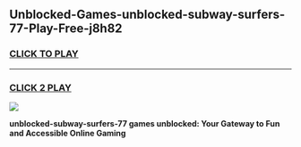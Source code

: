
## Unblocked-Games-unblocked-subway-surfers-77-Play-Free-j8h82
<h3>
<a href="https://premium76.site?title=unblocked-subway-surfers-77&ref=19M">CLICK TO PLAY</a></h3>
<hr>

<h3>
<a href="https://premium76.site?title=unblocked-subway-surfers-77&ref=19M">CLICK 2 PLAY</a>
  
</h3>

<a href="https://premium76.site?title=unblocked-subway-surfers-77&ref=19M"><img src="https://clearcache.store/games.png"></a>


**unblocked-subway-surfers-77 games unblocked: Your Gateway to Fun and Accessible Online Gaming**
